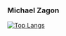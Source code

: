 ### Michael Zagon
  
[![Top Langs](https://github-readme-stats.vercel.app/api/top-langs/?username=Michael-Zagon&layout=compact&theme=merko)](https://github.com/anuraghazra/github-readme-stats)
